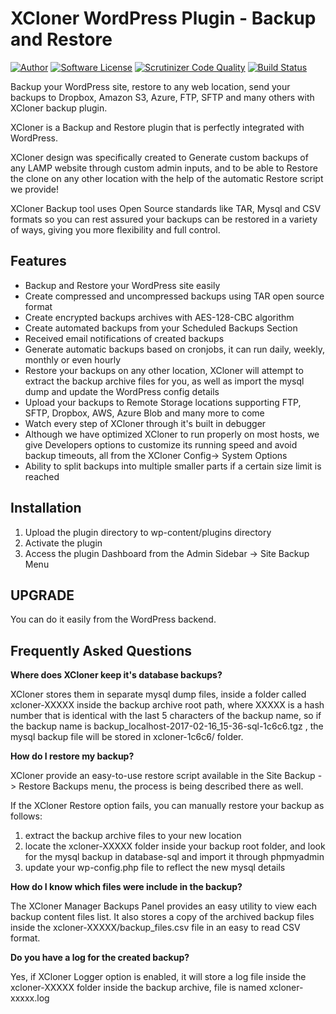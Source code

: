 # XCloner WordPress Plugin - Backup and Restore

[![Author](http://img.shields.io/badge/author-@thinkovi-blue.svg?style=flat-square)](https://twitter.com/WatchfulDashbrd)
[![Software License](https://img.shields.io/badge/license-GPL-brightgreen.svg?style=flat-square)](LICENSE.txt)
[![Scrutinizer Code Quality](https://scrutinizer-ci.com/g/ovidiul/XCloner-WordPress/badges/quality-score.png?b=dev)](https://scrutinizer-ci.com/g/ovidiul/XCloner-WordPress/?branch=master)
[![Build Status](https://scrutinizer-ci.com/g/ovidiul/XCloner-WordPress/badges/build.png?b=dev)](https://scrutinizer-ci.com/g/ovidiul/XCloner-WordPress/build-status/master)

Backup your WordPress site, restore to any web location, send your backups to Dropbox, Amazon S3, Azure, FTP, SFTP and many others with XCloner backup plugin.


XCloner is a Backup and Restore plugin that is perfectly integrated with WordPress.

XCloner design was specifically created to Generate custom backups of any LAMP website through custom admin inputs, and to be able to Restore the clone on any other location with the help of the automatic Restore script we provide!

XCloner Backup tool uses Open Source standards like TAR, Mysql and CSV formats so you can rest assured your backups can be restored in a variety of ways, giving you more flexibility and full control.

## Features

   * Backup and Restore your WordPress site easily
   * Create compressed and uncompressed backups using TAR open source format
   * Create encrypted backups archives with AES-128-CBC algorithm 
   * Create automated backups from your Scheduled Backups Section
   * Received email notifications of created backups
   * Generate automatic backups based on cronjobs, it can run daily, weekly, monthly or even hourly
   * Restore your backups on any other location, XCloner will attempt to extract the backup archive files for you, as well as import the mysql dump and update the WordPress config details
   * Upload your backups to Remote Storage locations supporting FTP, SFTP, Dropbox, AWS, Azure Blob and many more to come
   * Watch every step of XCloner through it's built in debugger
   * Although we have optimized XCloner to run properly on most hosts, we give Developers options to customize its running speed and avoid backup timeouts, all from the XCloner Config-> System Options
   * Ability to split backups into multiple smaller parts if a certain size limit is reached

## Installation 

1. Upload the plugin directory to wp-content/plugins directory
2. Activate the plugin
3. Access the plugin Dashboard from the Admin Sidebar -> Site Backup Menu

## UPGRADE

You can do it easily from the WordPress backend.

## Frequently Asked Questions

<b>Where does XCloner keep it's database backups?</b>

XCloner stores them in separate mysql dump files, inside a folder called xcloner-XXXXX inside the backup archive root path, where XXXXX is a hash number that is identical with the last 5 characters of the backup name,
so if the backup name is backup_localhost-2017-02-16_15-36-sql-1c6c6.tgz , the mysql backup file will be stored in xcloner-1c6c6/ folder.

<b>How do I restore my backup?</b> 

XCloner provide an easy-to-use restore script available in the Site Backup -> Restore Backups menu, the process is being described there as well.

If the XCloner Restore option fails, you can manually restore your backup as follows:

1. extract the backup archive files to your new location
2. locate the xcloner-XXXXX folder inside your backup root folder, and look for the mysql backup in database-sql and import it through phpmyadmin
3. update your wp-config.php file to reflect the new mysql details

<b>How do I know which files were include in the backup?</b>

The XCloner Manager Backups Panel provides an easy utility to view each backup content files list. It also stores a copy of the archived backup files inside the xcloner-XXXXX/backup_files.csv file in an easy to read CSV format.

<b>Do you have a log for the created backup?</b>

Yes, if XCloner Logger option is enabled, it will store a log file inside the xcloner-XXXXX folder inside the backup archive, file is named xcloner-xxxxx.log
 
